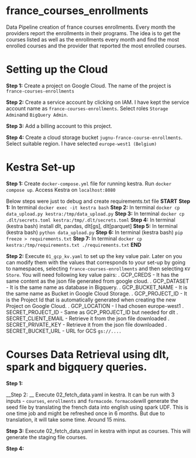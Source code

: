# france_courses_enrollments
Data Pipeline creation of france courses enrollments. Every month the providers report the enrollments in their programs. The idea is to get the courses listed as well as the enrollments every month and find the most enrolled courses and the provider that reported the most enrolled courses. 

# Setting up the Cloud

__Step 1:__ Create a project on Google Cloud. The name of the project is `france-courses-enrollments`

__Step 2:__ Create a service account by clicking on IAM. I have kept the service account name as `france-courses-enrollments`.
Select roles `Storage Admin`and `BigQuery Admin`.

__Step 3:__ Add a billing account to this project.

__Step 4:__ Create a cloud storage bucket `jugnu-france-course-enrollments`. Select suitable region. I have selected `europe-west1 (Belgium)`

# Kestra Set-up

__Step 1:__ Create `docker-compose.yml` file for running kestra. Run `docker compose up`. Access Kestra on `localhost:8080`

Below steps were just to debug and create requirements.txt file
__START__
__Step 1:__ In terminal `docker exec -it kestra bash`
__Step 2:__ In terminal `docker cp data_upload.py kestra:/tmp/data_upload.py`
__Step 3:__ In terminal `docker cp .dlt/secrets.toml kestra:/tmp/.dlt/secrets.toml`
__Step 4:__ In terminal (kestra bash) install dlt, pandas, dlt[gs], dlt[parquet]
__Step 5:__ In terminal (kestra bash) `python data_upload.py`
__Step 6:__ In terminal (kestra bash) `pip freeze > requirements.txt`
__Step 7:__ In terminal `docker cp kestra:/tmp/requirements.txt ./requirements.txt`
__END__

__Step 2:__ Execute `01_gcp_kv.yaml` to set up the key value pair. Later on you can modify them with the values that corresponds to your set-up by going to namespaces, selecting `france-courses-enrollments` and then selecting `KV Store`. You will need following key value pairs:
    . GCP_CREDS - It has the same content as the json file generated from google cloud.
    . GCP_DATASET - It is the same name as database in Bigquery.
    . GCP_BUCKET_NAME - It is the same name as Bucket in Google Cloud Storage.
    . GCP_PROJECT_ID - It is the Project Id that is automatically generated when creating the new Project on Google Cloud.
    . GCP_LOCATION - I had chosen europe-west1
    . SECRET_PROJECT_ID - Same as GCP_PROJECT_ID but needed for dlt
    . SECRET_CLIENT_EMAIL - Retrieve it from the json file downloaded
    . SECRET_PRIVATE_KEY - Retrieve it from the json file downloaded
    . SECRET_BUCKET_URL - URL for GCS `gs://....`

# Courses Data Retrieval using dlt, spark and bigquery queries.
__Step 1:__ 

__Step 2: __ Execute 02_fetch_data.yaml in kestra. It can be run with 3 inputs - `courses`, `enrollments` and `formacode`. `formacode`will generate the seed file by translating the french data into english using spark UDF. This is one time job and might be refreshed once in 6 months. But due to translation, it will take some time. Around 15 mins.

__Step 3:__ Execute 02_fetch_data.yaml in kestra with input as courses. This will generate the staging file courses.

__Step 4:__ 





